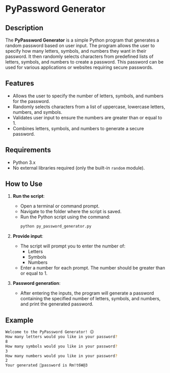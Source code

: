 # PyPassword Generator

## Description

The **PyPassword Generator** is a simple Python program that generates a random password based on user input. The program allows the user to specify how many letters, symbols, and numbers they want in their password. It then randomly selects characters from predefined lists of letters, symbols, and numbers to create a password. This password can be used for various applications or websites requiring secure passwords.

## Features
- Allows the user to specify the number of letters, symbols, and numbers for the password.
- Randomly selects characters from a list of uppercase, lowercase letters, numbers, and symbols.
- Validates user input to ensure the numbers are greater than or equal to 1.
- Combines letters, symbols, and numbers to generate a secure password.

## Requirements
- Python 3.x
- No external libraries required (only the built-in `random` module).

## How to Use

1. **Run the script**:
    - Open a terminal or command prompt.
    - Navigate to the folder where the script is saved.
    - Run the Python script using the command:
      ```bash
      python py_password_generator.py
      ```

2. **Provide input**:
    - The script will prompt you to enter the number of:
      - Letters
      - Symbols
      - Numbers
    - Enter a number for each prompt. The number should be greater than or equal to 1.
    
3. **Password generation**:
    - After entering the inputs, the program will generate a password containing the specified number of letters, symbols, and numbers, and print the generated password.

## Example

```bash
Welcome to the PyPassword Generator! 😊
How many letters would you like in your password?
8
How many symbols would you like in your password?
3
How many numbers would you like in your password?
2
Your generated 🔐password is Rm!t6W@3
